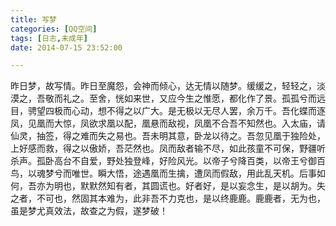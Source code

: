 ```yaml
---
title: 写梦
categories: [QQ空间]
tags: [日志,未成年]
date: 2014-07-15 23:52:00

---
```


昨日梦，故写情。昨日至魔怨，会神而倾心，达无情以随梦。缓缓之，轻轻之，淡漠之，吾敬而礼之。至舍，恍如来世，又应今生之惟愿，都化作了景。孤孤兮而远目，骋望四极而心动，想不得之以广大。是无极以无尽人罢，余万千。吾化蝶而逐凤，见凰而大惊，凤欲求凰以配，凰悬而敌视，凤凰不合吾不知然也。入太庙，请仙灵，抽签，得之难而失之易也。吾未明其意，卧龙以待之。吾忽见凰于独险处，上好感而救，得之以傲娇，吾茫然也。凤而敌者输不尽，如此孩童不可保，野疆听杀声。孤卧高台不自爱，野处独登峰，好险风光。以帝子兮降百类，以帝王兮御百鸟，以魂梦兮而唯世。瞬大悟，途遇凰而生擒，遭凤而假敌，用此乱天机。后事如何，吾亦为明也，默默然知有者，其圆谎也。好者好，是以妄念生，是以胡为。失之者，不可也，然固其本难为，此非吾不力克也，是以终鹿鹿。鹿鹿者，无为也，虽是梦尤真效法，故查之为假，遂梦破！